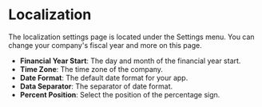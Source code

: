 Localization
=========

The localization settings page is located under the Settings menu. You can change your company's fiscal year and more on this page.

- **Financial Year Start**: The day and month of the financial year start.
- **Time Zone**: The time zone of the company.
- **Date Format**: The default date format for your app.
- **Data Separator**: The separator of date format.
- **Percent Position**: Select the position of the percentage sign.